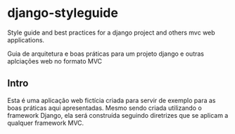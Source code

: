 # django-styleguide
Style guide and best practices for a django project and others mvc web applications.

Guia de arquitetura e boas práticas para um projeto django e outras aplciações web no formato MVC

## Intro
Esta é uma aplicação web fictícia criada para servir de exemplo para as boas práticas aqui apresentadas. Mesmo sendo criada utilizando o framework Django, ela será construída seguindo diretrizes que se aplicam a qualquer framework MVC.
